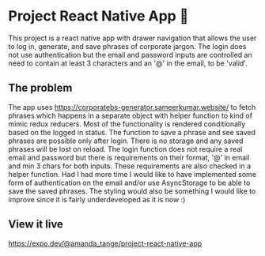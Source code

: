 # Project React Native App 📱

This project is a react native app with drawer navigation that allows the user to log in, generate, and save phrases of corporate jargon. The login does not use authentication but the email and password inputs are controlled an need to contain at least 3 characters and an '@' in the email, to be 'valid'.

## The problem

The app uses https://corporatebs-generator.sameerkumar.website/ to fetch phrases which happens in a separate object with helper function to kind of mimic redux reducers. Most of the functionality is rendered conditionally based on the logged in status. The function to save a phrase and see saved phrases are possible only after login. There is no storage and any saved phrases will be lost on reload. The login function does not require a real email and password but there is requirements on their format, '@' in email and min 3 chars for both inputs. These requirements are also checked in a helper function. Had I had more time I would like to have implemented some form of authentication on the email and/or use AsyncStorage to be able to save the saved phrases. The styling would also be something I would like to improve since it is fairly underdeveloped as it is now :)

## View it live

https://expo.dev/@amanda_tange/project-react-native-app

